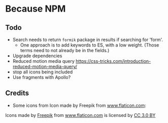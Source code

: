 # Because NPM

## Todo

- Search needs to return `formik` package in results if searching for 'form'.
  - One approach is to add keywords to ES, with a low weight. (Those terms
    need to not already be in the fields.)
- Upgrade dependencies
- Reduced motion media query https://css-tricks.com/introduction-reduced-motion-media-query/
- stop all icons being included
- Use fragments with Apollo?

## Credits

- Some icons from Icon made by Freepik from www.flaticon.com:

<div>Icons made by <a href="http://www.freepik.com" title="Freepik">Freepik</a> from <a href="https://www.flaticon.com/" title="Flaticon">www.flaticon.com</a> is licensed by <a href="http://creativecommons.org/licenses/by/3.0/" title="Creative Commons BY 3.0" target="_blank">CC 3.0 BY</a></div>
